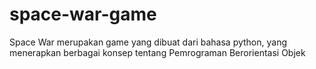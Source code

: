 # space-war-game
Space War merupakan game yang dibuat dari bahasa python, yang menerapkan berbagai konsep tentang Pemrograman Berorientasi Objek
